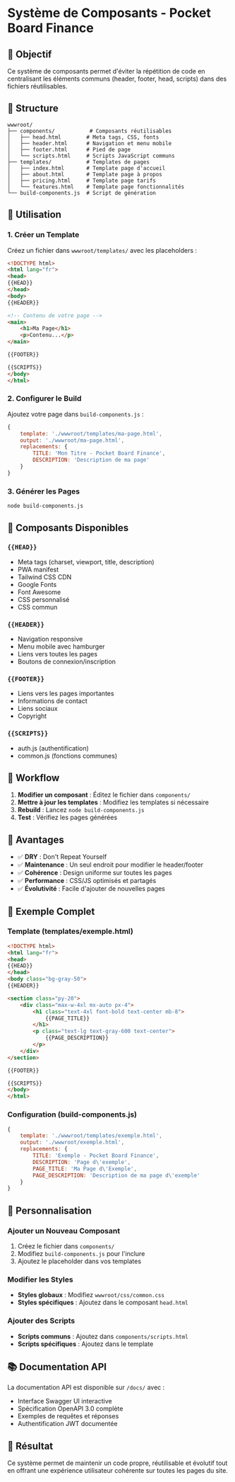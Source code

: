 # Système de Composants - Pocket Board Finance

## 🎯 Objectif

Ce système de composants permet d'éviter la répétition de code en centralisant les éléments communs (header, footer, head, scripts) dans des fichiers réutilisables.

## 📁 Structure

```
wwwroot/
├── components/           # Composants réutilisables
│   ├── head.html        # Meta tags, CSS, fonts
│   ├── header.html      # Navigation et menu mobile
│   ├── footer.html      # Pied de page
│   └── scripts.html     # Scripts JavaScript communs
├── templates/           # Templates de pages
│   ├── index.html       # Template page d'accueil
│   ├── about.html       # Template page à propos
│   ├── pricing.html     # Template page tarifs
│   └── features.html    # Template page fonctionnalités
└── build-components.js  # Script de génération
```

## 🔧 Utilisation

### 1. Créer un Template

Créez un fichier dans `wwwroot/templates/` avec les placeholders :

```html
<!DOCTYPE html>
<html lang="fr">
<head>
{{HEAD}}
</head>
<body>
{{HEADER}}

<!-- Contenu de votre page -->
<main>
    <h1>Ma Page</h1>
    <p>Contenu...</p>
</main>

{{FOOTER}}

{{SCRIPTS}}
</body>
</html>
```

### 2. Configurer le Build

Ajoutez votre page dans `build-components.js` :

```javascript
{
    template: './wwwroot/templates/ma-page.html',
    output: './wwwroot/ma-page.html',
    replacements: {
        TITLE: 'Mon Titre - Pocket Board Finance',
        DESCRIPTION: 'Description de ma page'
    }
}
```

### 3. Générer les Pages

```bash
node build-components.js
```

## 🎨 Composants Disponibles

### `{{HEAD}}`
- Meta tags (charset, viewport, title, description)
- PWA manifest
- Tailwind CSS CDN
- Google Fonts
- Font Awesome
- CSS personnalisé
- CSS commun

### `{{HEADER}}`
- Navigation responsive
- Menu mobile avec hamburger
- Liens vers toutes les pages
- Boutons de connexion/inscription

### `{{FOOTER}}`
- Liens vers les pages importantes
- Informations de contact
- Liens sociaux
- Copyright

### `{{SCRIPTS}}`
- auth.js (authentification)
- common.js (fonctions communes)

## 🔄 Workflow

1. **Modifier un composant** : Éditez le fichier dans `components/`
2. **Mettre à jour les templates** : Modifiez les templates si nécessaire
3. **Rebuild** : Lancez `node build-components.js`
4. **Test** : Vérifiez les pages générées

## 🚀 Avantages

- ✅ **DRY** : Don't Repeat Yourself
- ✅ **Maintenance** : Un seul endroit pour modifier le header/footer
- ✅ **Cohérence** : Design uniforme sur toutes les pages
- ✅ **Performance** : CSS/JS optimisés et partagés
- ✅ **Évolutivité** : Facile d'ajouter de nouvelles pages

## 📝 Exemple Complet

### Template (templates/exemple.html)
```html
<!DOCTYPE html>
<html lang="fr">
<head>
{{HEAD}}
</head>
<body class="bg-gray-50">
{{HEADER}}

<section class="py-20">
    <div class="max-w-4xl mx-auto px-4">
        <h1 class="text-4xl font-bold text-center mb-8">
            {{PAGE_TITLE}}
        </h1>
        <p class="text-lg text-gray-600 text-center">
            {{PAGE_DESCRIPTION}}
        </p>
    </div>
</section>

{{FOOTER}}

{{SCRIPTS}}
</body>
</html>
```

### Configuration (build-components.js)
```javascript
{
    template: './wwwroot/templates/exemple.html',
    output: './wwwroot/exemple.html',
    replacements: {
        TITLE: 'Exemple - Pocket Board Finance',
        DESCRIPTION: 'Page d\'exemple',
        PAGE_TITLE: 'Ma Page d\'Exemple',
        PAGE_DESCRIPTION: 'Description de ma page d\'exemple'
    }
}
```

## 🔧 Personnalisation

### Ajouter un Nouveau Composant

1. Créez le fichier dans `components/`
2. Modifiez `build-components.js` pour l'inclure
3. Ajoutez le placeholder dans vos templates

### Modifier les Styles

- **Styles globaux** : Modifiez `wwwroot/css/common.css`
- **Styles spécifiques** : Ajoutez dans le composant `head.html`

### Ajouter des Scripts

- **Scripts communs** : Ajoutez dans `components/scripts.html`
- **Scripts spécifiques** : Ajoutez dans le template

## 📚 Documentation API

La documentation API est disponible sur `/docs/` avec :
- Interface Swagger UI interactive
- Spécification OpenAPI 3.0 complète
- Exemples de requêtes et réponses
- Authentification JWT documentée

## 🎯 Résultat

Ce système permet de maintenir un code propre, réutilisable et évolutif tout en offrant une expérience utilisateur cohérente sur toutes les pages du site.